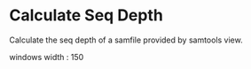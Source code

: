 # Calculate Seq Depth

Calculate the seq depth of a samfile provided by samtools view.

windows width : 150
